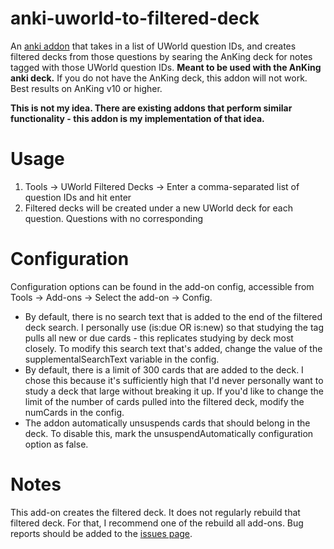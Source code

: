 # anki-uworld-to-filtered-deck
An [anki addon]([url](https://ankiweb.net/shared/info/231059189)) that takes in a list of UWorld question IDs, and creates filtered decks from those questions by searing the AnKing deck for notes tagged with those UWorld question IDs. 
<b>Meant to be used with the AnKing anki deck.</b> If you do not have the AnKing deck, this addon will not work. Best results on AnKing v10 or higher. 

<b>This is not my idea. There are existing addons that perform similar functionality - this addon is my implementation of that idea.</b>


# Usage
1. Tools → UWorld Filtered Decks → Enter a comma-separated list of question IDs and hit enter
2. Filtered decks will be created under a new UWorld deck for each question. Questions with no corresponding 

# Configuration
Configuration options can be found in the add-on config, accessible from Tools → Add-ons → Select the add-on → Config.

<ul>
  <li>By default, there is no search text that is added to the end of the filtered deck search. I personally use (is:due OR is:new) so that studying the tag pulls all new or due cards - this replicates studying by deck most closely. To modify this search text that's added, change the value of the supplementalSearchText variable in the config.</li>
  <li>By default, there is a limit of 300 cards that are added to the deck. I chose this because it's sufficiently high that I'd never personally want to study a deck that large without breaking it up. If you'd like to change the limit of the number of cards pulled into the filtered deck, modify the numCards in the config.</li>
  <li>The addon automatically unsuspends cards that should belong in the deck. To disable this, mark the unsuspendAutomatically configuration option as false.</li>
</ul>

 # Notes
This add-on creates the filtered deck. It does not regularly rebuild that filtered deck. For that, I recommend one of the rebuild all add-ons.
Bug reports should be added to the [issues page]([url](https://github.com/sachingooo/anki-uworld-to-filtered-deck/issues)).

